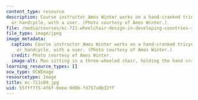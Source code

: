 ```yaml
---
content_type: resource
description: Course instructor Amos Winter works on a hand-cranked tricycle wheelchair,
  or handcycle, with a user. (Photo courtesy of Amos Winter.)
file: /media/courses/ec-721-wheelchair-design-in-developing-countries-spring-2009/55fff7754f6f0eee9d0bfd757a9b32ff_ec-721s09.jpg
file_type: image/jpeg
image_metadata:
  caption: Course instructor Amos Winter works on a hand-cranked tricycle wheelchair,
    or handcycle, with a user. (Photo courtesy of Amos Winter.)
  credit: Photo courtesy of Amos Winter.
  image-alt: Man sitting in a three-wheeled chair, holding the hand crank component.
learning_resource_types: []
ocw_type: OCWImage
resourcetype: Image
title: ec-721s09.jpg
uid: 55fff775-4f6f-0eee-9d0b-fd757a9b32ff
---
```


